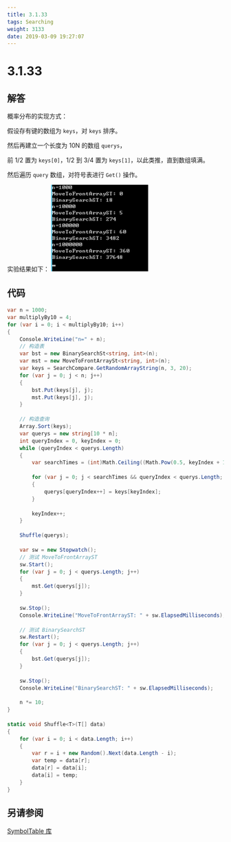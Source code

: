 ```yaml
---
title: 3.1.33
tags: Searching
weight: 3133
date: 2019-03-09 19:27:07
---
```


# 3.1.33


## 解答

概率分布的实现方式：

假设存有键的数组为 `keys`，对 `keys` 排序。

然后再建立一个长度为 10N 的数组 `querys`，

前 1/2 置为 `keys[0]`，1/2 到 3/4 置为 `keys[1]`，以此类推，直到数组填满。

然后遍历 `query` 数组，对符号表进行 `Get()` 操作。

实验结果如下：
![](/resources/3-1-33/1.png)

## 代码

```csharp
var n = 1000;
var multiplyBy10 = 4;
for (var i = 0; i < multiplyBy10; i++)
{
    Console.WriteLine("n=" + n);
    // 构造表
    var bst = new BinarySearchSt<string, int>(n);
    var mst = new MoveToFrontArraySt<string, int>(n);
    var keys = SearchCompare.GetRandomArrayString(n, 3, 20);
    for (var j = 0; j < n; j++)
    {
        bst.Put(keys[j], j);
        mst.Put(keys[j], j);
    }

    // 构造查询
    Array.Sort(keys);
    var querys = new string[10 * n];
    int queryIndex = 0, keyIndex = 0;
    while (queryIndex < querys.Length)
    {
        var searchTimes = (int)Math.Ceiling((Math.Pow(0.5, keyIndex + 1) * querys.Length));

        for (var j = 0; j < searchTimes && queryIndex < querys.Length; j++)
        {
            querys[queryIndex++] = keys[keyIndex];
        }

        keyIndex++;
    }

    Shuffle(querys);

    var sw = new Stopwatch();
    // 测试 MoveToFrontArrayST
    sw.Start();
    for (var j = 0; j < querys.Length; j++)
    {
        mst.Get(querys[j]);
    }

    sw.Stop();
    Console.WriteLine("MoveToFrontArrayST: " + sw.ElapsedMilliseconds);

    // 测试 BinarySearchST
    sw.Restart();
    for (var j = 0; j < querys.Length; j++)
    {
        bst.Get(querys[j]);
    }

    sw.Stop();
    Console.WriteLine("BinarySearchST: " + sw.ElapsedMilliseconds);

    n *= 10;
}

static void Shuffle<T>(T[] data)
{
    for (var i = 0; i < data.Length; i++)
    {
        var r = i + new Random().Next(data.Length - i);
        var temp = data[r];
        data[r] = data[i];
        data[i] = temp;
    }
}
```

## 另请参阅

[SymbolTable 库](https://github.com/ikesnowy/Algorithms-4th-Edition-in-Csharp/tree/master/3%20Searching/3.1/SymbolTable)
